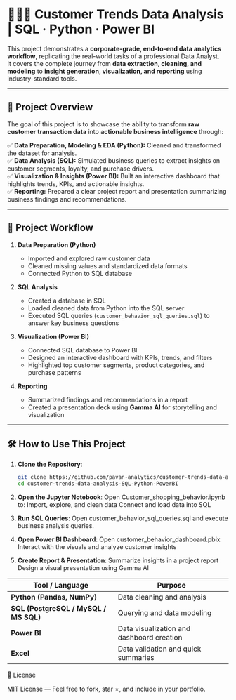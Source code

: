 # 👨🏻‍💻 Customer Trends Data Analysis | SQL · Python · Power BI

This project demonstrates a **corporate-grade, end-to-end data analytics workflow**, replicating the real-world tasks of a professional Data Analyst.  
It covers the complete journey from **data extraction, cleaning, and modeling** to **insight generation, visualization, and reporting** using industry-standard tools.

---

## 📌 Project Overview
The goal of this project is to showcase the ability to transform **raw customer transaction data** into **actionable business intelligence** through:

✅ **Data Preparation, Modeling & EDA (Python):** Cleaned and transformed the dataset for analysis.  
✅ **Data Analysis (SQL):** Simulated business queries to extract insights on customer segments, loyalty, and purchase drivers.  
✅ **Visualization & Insights (Power BI):** Built an interactive dashboard that highlights trends, KPIs, and actionable insights.  
✅ **Reporting:** Prepared a clear project report and presentation summarizing business findings and recommendations.

---

## 🧩 Project Workflow
1. **Data Preparation (Python)**
   - Imported and explored raw customer data  
   - Cleaned missing values and standardized data formats  
   - Connected Python to SQL database  

2. **SQL Analysis**
   - Created a database in SQL  
   - Loaded cleaned data from Python into the SQL server  
   - Executed SQL queries (`customer_behavior_sql_queries.sql`) to answer key business questions  

3. **Visualization (Power BI)**
   - Connected SQL database to Power BI  
   - Designed an interactive dashboard with KPIs, trends, and filters  
   - Highlighted top customer segments, product categories, and purchase patterns  

4. **Reporting**
   - Summarized findings and recommendations in a report  
   - Created a presentation deck using **Gamma AI** for storytelling and visualization  

---

## 🛠️ How to Use This Project
1. **Clone the Repository**:
   ```bash
   git clone https://github.com/pavan-analytics/customer-trends-data-analysis-SQL-Python-PowerBI.git
   cd customer-trends-data-analysis-SQL-Python-PowerBI
2. **Open the Jupyter Notebook**:
   Open Customer_shopping_behavior.ipynb to:
   Import, explore, and clean data
   Connect and load data into SQL

3. **Run SQL Queries**:
   Open customer_behavior_sql_queries.sql and execute business analysis queries.

4. **Open Power BI Dashboard**:
   Open customer_behavior_dashboard.pbix
   Interact with the visuals and analyze customer insights

5. **Create Report & Presentation**:
   Summarize insights in a project report
   Design a visual presentation using Gamma AI


| Tool / Language                       | Purpose                                   |
| ------------------------------------- | ----------------------------------------- |
| **Python (Pandas, NumPy)**            | Data cleaning and analysis                |
| **SQL (PostgreSQL / MySQL / MS SQL)** | Querying and data modeling                |
| **Power BI**                          | Data visualization and dashboard creation |
| **Excel**                             | Data validation and quick summaries       |


📜 License

MIT License — Feel free to fork, star ⭐, and include in your portfolio.
